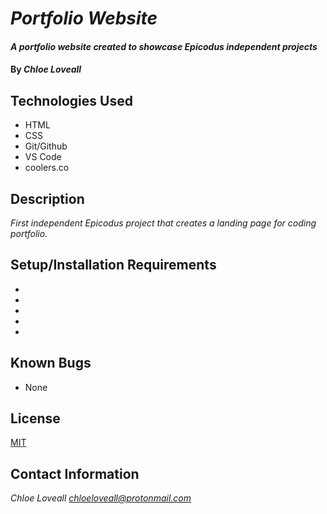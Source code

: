 # _Portfolio Website_

#### _A portfolio website created to showcase Epicodus independent projects_

#### By _**Chloe Loveall**_

## Technologies Used

* HTML
* CSS
* Git/Github
* VS Code
* coolers.co

## Description

_First independent Epicodus project that creates a landing page for coding portfolio._

## Setup/Installation Requirements

* 
* 
* 
* 
* 

## Known Bugs

* None

## License

[MIT](LICENSE.md)

## Contact Information

_Chloe Loveall <chloeloveall@protonmail.com>_